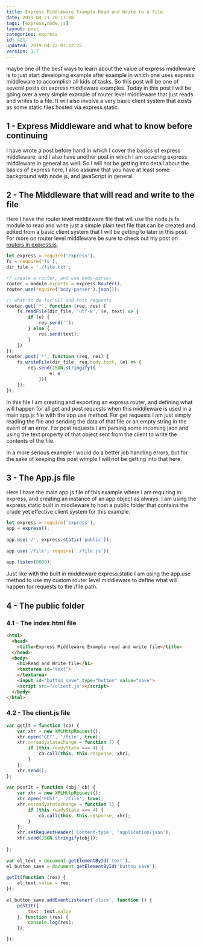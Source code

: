 ```yaml
---
title: Express Middleware Example Read and Write to a file
date: 2019-04-21 20:17:00
tags: [express,node.js]
layout: post
categories: express
id: 421
updated: 2019-04-22 07:12:25
version: 1.7
---
```


maybe one of the best ways to learn about the value of express middleware is to just start developing example after example in which one uses express middleware to accomplish all kids of tasks. So this post will be one of several posts on express middleware examples. Today in this post I will be going over a very simple example of router level middleware that just reads and writes to a file. It will also involve a very basic client system that exists as some static files hosted via express.static.

<!-- more -->

## 1 - Express Middleware and what to know before continuing

I have wrote a post before hand in which I cover the basics of express middleware, and I also have another post in which I am covering express middleware in general as well. So I will not be getting into detail about the basics of express here, I also assume that you have at least some background with node.js, and javaScript in general.

## 2 - The Middleware that will read and write to the file

Here I have the router level middleware file that will use the node.js fs module to read and write just a simple plain text file that can be created and edited from a basic client system that I will be getting to later in this post. For more on router level middleware be sure to check out my post on [routers in express.js](/2018/05/22/express-routers/).

```js
let express = require('express'),
fs = require('fs'),
dir_file = './file.txt';

// create a router, and use body-parser
router = module.exports = express.Router();
router.use(require('body-parser').json());

// what to do for GET and Post requests
router.get('*', function (req, res) {
    fs.readFile(dir_file, 'utf-8', (e, text) => {
        if (e) {
            res.send('');
        } else {
            res.send(text);
        }
    })
});
router.post('*', function (req, res) {
    fs.writeFile(dir_file, req.body.text, (e) => {
        res.send(JSON.stringify({
                e: e
            }))
    });
});
```

In this file I am creating and exporting an express router, and defining what will happen for all get and post requests when this middleware is used in a main app.js file with the app.use method. For get requests I am just simply reading the file and sending the data of that file or an empty string in the event of an error. For post requests I am parsing some incoming json and using the text property of that object sent from the client to write the contents of the file.

In a more serious example I would do a better job handling errors, but for the sake of keeping this post wimple I will not be getting into that here.

## 3 - The App.js file

Here I have the main app.js file of this example where I am requiring in express, and creating an instance of an app object as always. I am using the express.static built in middleware to host a public folder that contains the crude yet effective client system for this example.

```js
let express = require('express'),
app = express();
 
app.use('/', express.static('public'));
 
app.use('/file', require('./file.js'))
 
app.listen(8080);
```

Just like with the built in middleware express.static I am using the app.use method to use my custom router level middleware to define what will happen for requests to the /file path.

## 4 - The public folder

### 4.1 - The index.html file

```html
<html>
  <head>
    <title>Express Middleware Example read and write file</title>
  </head>
  <body>
    <h1>Read and Write file</h1>
    <textarea id="text">
    </textarea>
    <input id="button_save" type="button" value="save">
    <script src="/client.js"></script>
  </body>
</html>
```

### 4.2 - The client.js file

```js
var getIt = function (cb) {
    var xhr = new XMLHttpRequest();
    xhr.open('GET', '/file', true);
    xhr.onreadystatechange = function () {
        if (this.readyState === 4) {
            cb.call(this, this.response, xhr);
        }
    };
    xhr.send();
};
 
var postIt = function (obj, cb) {
    var xhr = new XMLHttpRequest();
    xhr.open('POST', '/file', true);
    xhr.onreadystatechange = function () {
        if (this.readyState === 4) {
            cb.call(this, this.response, xhr);
        }
    };
    xhr.setRequestHeader('Content-type', 'application/json');
    xhr.send(JSON.stringify(obj));
 
};
 
var el_text = document.getElementById('text'),
el_button_save = document.getElementById('button_save');
 
getIt(function (res) {
    el_text.value = res;
});
 
el_button_save.addEventListener('click', function () {
    postIt({
        text: text.value
    }, function (res) {
        console.log(res);
    });

});
```